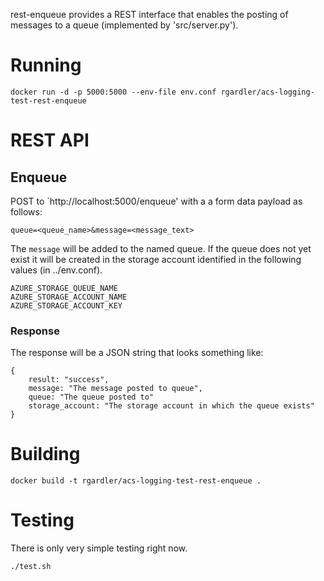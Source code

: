 rest-enqueue provides a REST interface that enables the posting of
messages to a queue (implemented by 'src/server.py').

# Running

`docker run -d -p 5000:5000 --env-file env.conf rgardler/acs-logging-test-rest-enqueue`

# REST API

## Enqueue

POST to `http://localhost:5000/enqueue' with a a form data payload as
follows: 

`queue=<queue_name>&message=<message_text>`

The `message` will be added to the named queue. If the queue does not
yet exist it will be created in the storage account identified in the
following values (in ../env.conf).

```
AZURE_STORAGE_QUEUE_NAME
AZURE_STORAGE_ACCOUNT_NAME
AZURE_STORAGE_ACCOUNT_KEY
```

### Response

The response will be a JSON string that looks something like:

```
{
    result: "success",
    message: "The message posted to queue",
    queue: "The queue posted to"
    storage_account: "The storage account in which the queue exists"
}
```

# Building

`docker build -t rgardler/acs-logging-test-rest-enqueue .`

# Testing

There is only very simple testing right now.

`./test.sh`